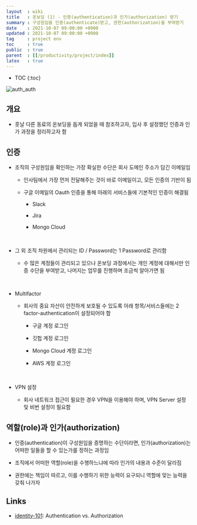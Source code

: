 ```yaml
---
layout  : wiki
title   : 온보딩 (1) - 인증(authentication)과 인가(authorization) 받기
summary : 구성원임을 인증(authenticate)받고, 권한(authorization)을 부여받기
date    : 2021-10-07 09:00:00 +0900
updated : 2021-10-07 09:00:00 +0900
tag     : project env
toc     : true
public  : true
parent  : [[/productivity/project/index]]
latex   : true
---
```

* TOC
{:toc}

![auth_auth](https://user-images.githubusercontent.com/65143458/136174321-6cb83cab-4274-45e8-a0a3-6ba05bfaea16.png)

## 개요

* 훗날 다른 동료의 온보딩을 돕게 되었을 때 참조하고자, 입사 후 설정했던 인증과 인가 과정을 정리하고자 함

## 인증

* 조직의 구성원임을 확인하는 가장 확실한 수단은 회사 도메인 주소가 담긴 이메일임

    * 인사팀에서 가장 먼저 전달해주는 것이 바로 이메일이고, 모든 인증의 기반이 됨

    * 구글 이메일의 Oauth 인증을 통해 아래의 서비스들에 기본적인 인증이 해결됨

        * Slack 

        * Jira 

        * Mongo Cloud
<br/>

* 그 외 조직 차원에서 관리되는 ID / Password는 1 Password로 관리함

    * 수 많은 계정들이 관리되고 있으나 온보딩 과정에서는 개인 계정에 대해서만 인증 수단을 부여받고, 나머지는 업무를 진행하며 조금씩 알아가면 됨

<br/>

* Multifactor

    * 회사의 중요 자산이 안전하게 보호될 수 있도록 아래 항목/서비스들에는 2 factor-authentication이 설정되어야 함 

        * 구글 계정 로그인
        
        * 깃헙 계정 로그인 

        * Mongo Cloud 계정 로그인

        * AWS 계정 로그인

<br/>

* VPN 설정
    
    * 회사 네트워크 접근이 필요한 경우 VPN을 이용해야 하며, VPN Server 설정 및 비번 설정이 필요함

## 역할(role)과 인가(authorization)

* 인증(authentication)이 구성원임을 증명하는 수단이라면, 인가(authorization)는 어떠한 일들을 할 수 있는가를 정하는 과정임

* 조직에서 어떠한 역할(role)을 수행하느냐에 따라 인가의 내용과 수준이 달라짐

* 권한에는 책임이 따르고, 이를 수행하기 위한 능력이 요구되니 역할에 맞는 능력을 갖춰 나가자

## Links

* [identity-101](https://www.okta.com/identity-101/authentication-vs-authorization/): Authentication vs. Authorization



